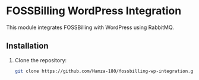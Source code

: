 # FOSSBilling WordPress Integration

This module integrates FOSSBilling with WordPress using RabbitMQ.

## Installation

1. Clone the repository:
   ```bash
   git clone https://github.com/Hamza-180/fossbilling-wp-integration.git
